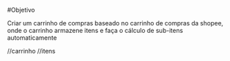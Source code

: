 #Objetivo

Criar um carrinho de compras baseado no carrinho de compras da shopee, onde o carrinho armazene itens e faça o cálculo de sub-itens automaticamente

//carrinho
//itens
